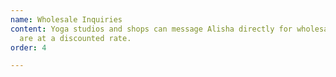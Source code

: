 ```yaml
---
name: Wholesale Inquiries
content: Yoga studios and shops can message Alisha directly for wholesale prices which
  are at a discounted rate.
order: 4

---
```

